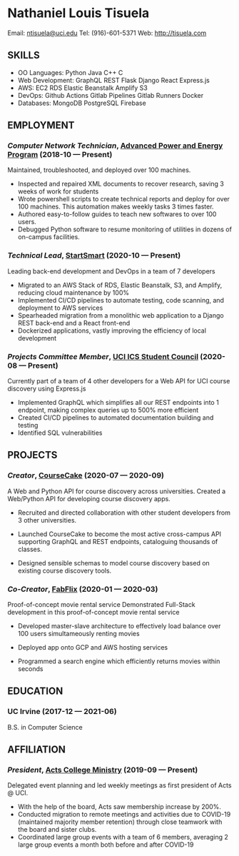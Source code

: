 Nathaniel Louis Tisuela
============
Email: ntisuela@uci.edu
Tel: (916)-601-5371
Web: http://tisuela.com



## SKILLS

  - OO Languages: Python Java C++ C 
  - Web Development: GraphQL REST Flask Django React Express.js 
  - AWS: EC2 RDS Elastic Beanstalk Amplify S3 
  - DevOps: Github Actions Gitlab Pipelines Gitlab Runners Docker 
  - Databases: MongoDB PostgreSQL Firebase 

## EMPLOYMENT

### *Computer Network Technician*, [Advanced Power and Energy Program](http://apep.uci.edu) (2018-10 — Present)

Maintained, troubleshooted, and deployed over 100 machines.
  - Inspected and repaired XML documents to recover research, saving 3 weeks of work for students
  - Wrote powershell scripts to create technical reports and deploy for over 100 machines. This automation makes weekly tasks 3 times faster.
  - Authored easy-to-follow guides to teach new softwares to over 100 users.
  - Debugged Python software to resume monitoring of utilities in dozens of on-campus facilities.

### *Technical Lead*, [StartSmart](https://startsmart.co/) (2020-10 — Present)

 Leading back-end development and DevOps in a team of 7 developers
  - Migrated to an AWS Stack of RDS, Elastic Beanstalk, S3, and Amplify, reducing cloud maintenance by 100%
  - Implemented CI/CD pipelines to automate testing, code scanning, and deployment to AWS services
  - Spearheaded migration from a monolithic web application to a Django REST back-end and a React front-end
  - Dockerized applications, vastly improving the efficiency of local development

### *Projects Committee Member*, [UCI ICS Student Council](https://github.com/icssc-projects) (2020-08 — Present)

 Currently part of a team of 4 other developers for a Web API for UCI course discovery using Express.js
  - Implemented GraphQL which simplifies all our REST endpoints into 1 endpoint, making complex queries up to 500% more efficient
  - Created CI/CD pipelines to automated documentation building and testing
  - Identified SQL vulnerabilities


## PROJECTS

### *Creator*, [CourseCake](https://docs.coursecake.tisuela.com) (2020-07 — 2020-09)

A Web and Python API for course discovery across universities.
Created a Web/Python API for developing course discovery apps.
  - Recruited and directed collaboration with other student developers from 3 other universities.

  - Launched CourseCake to become the most active cross-campus API supporting GraphQL and REST endpoints, cataloguing thousands of classes.

  - Designed sensible schemas to model course discovery based on existing course discovery tools.


### *Co-Creator*, [FabFlix](https://github.com/nananananate/fabflix) (2020-01 — 2020-03)

Proof-of-concept movie rental service
Demonstrated Full-Stack development in this proof-of-concept movie rental service
  - Developed master-slave architecture to effectively load balance over 100 users simultameously renting movies

  - Deployed app onto GCP and AWS hosting services

  - Programmed a search engine which efficiently returns movies within seconds




## EDUCATION

### UC Irvine (2017-12 — 2021-06)

B.S. in Computer Science



## AFFILIATION

### *President*, [Acts College Ministry](https://campusgroups.uci.edu/actscollege) (2019-09 — Present)

Delegated event planning and led weekly meetings as first president of Acts @ UCI.
  - With the help of the board, Acts saw membership increase by 200%.
  - Conducted migration to remote meetings and activities due to COVID-19 (maintained majority member retention) through close teamwork with the board and sister clubs.
  - Coordinated large group events with a team of 6 members, averaging 2 large group events a month both before and after COVID-19










